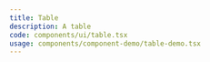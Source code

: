 ```yaml
---
title: Table
description: A table
code: components/ui/table.tsx
usage: components/component-demo/table-demo.tsx
---
```

